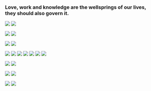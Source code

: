 ### Love, work and knowledge are the wellsprings of our lives, they should also govern it.

![](https://img.shields.io/badge/OS-Windows-blueviolet?style=for-the-badge&logo=windows)
![](https://img.shields.io/badge/OS-Linux-blueviolet?style=for-the-badge&logo=linux)

![](https://img.shields.io/badge/Editor-Visual%20Studio%20/%20Code-blueviolet?style=for-the-badge&logo=visualstudio)
![](https://img.shields.io/badge/Editor-Sublime%20Text-blueviolet?style=for-the-badge&logo=sublimetext)

![](https://img.shields.io/badge/Shell-BASH-blueviolet?style=for-the-badge&logo=gnometerminal)
![](https://img.shields.io/badge/Shell-Command%20Prompt-blueviolet?style=for-the-badge&logo=windowsterminal)

![](https://img.shields.io/badge/Code-C%23-blueviolet?style=for-the-badge&logo=csharp)
![](https://img.shields.io/badge/Code-JavaScript%20/%20TypeScript-blueviolet?style=for-the-badge&logo=javascript)
![](https://img.shields.io/badge/Code-VueJS-blueviolet?style=for-the-badge&logo=vuedotjs)
![](https://img.shields.io/badge/Code-NodeJS-blueviolet?style=for-the-badge&logo=nodedotjs)
![](https://img.shields.io/badge/Code-.NET-blueviolet?style=for-the-badge&logo=dotnet)
![](https://img.shields.io/badge/Code-Python-blueviolet?style=for-the-badge&logo=python)
![](https://img.shields.io/badge/Code-PHP-blueviolet?style=for-the-badge&logo=php)

![](https://img.shields.io/badge/Database-MySQL-blueviolet?style=for-the-badge&logo=mysql)
![](https://img.shields.io/badge/Database-MongoDB-blueviolet?style=for-the-badge&logo=mongodb)

![](https://img.shields.io/badge/Tool-Git-blueviolet?style=for-the-badge&logo=git)
![](https://img.shields.io/badge/Tool-Postman-blueviolet?style=for-the-badge&logo=postman)

![](https://img.shields.io/badge/CI/CD-Azure%20YAML%20Pipelines-blueviolet?style=for-the-badge&logo=Azure%20DevOps)
![](https://img.shields.io/badge/Cloud-Azure-blueviolet?style=for-the-badge&logo=Microsoft%20Azure)
